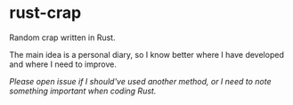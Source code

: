 # rust-crap
Random crap written in Rust.

The main idea is a personal diary, so I know better where I have developed and where I need to improve.

_Please open issue if I should've used another method, or I need to note something important when coding Rust._
